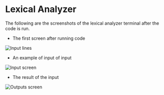 # Lexical Analyzer

The following are the screenshots of the lexical analyzer terminal after the code is run.

 - The first screen after running code

<img src = "https://github.com/mwangiwambui/lexical_analyzer/tree/main/screenshots/screenshot1.png"
	alt = "Input lines"/>

 - An example of input of input

<img src = "https://github.com/mwangiwambui/lexical_analyzer/tree/main/screenshots/input.png"
	alt = "Input screen" />

 - The result of the input

<img src = "https://github.com/mwangiwambui/lexical_analyzer/tree/main/screenshots/result.png"
	alt = "Outputs screen" />
